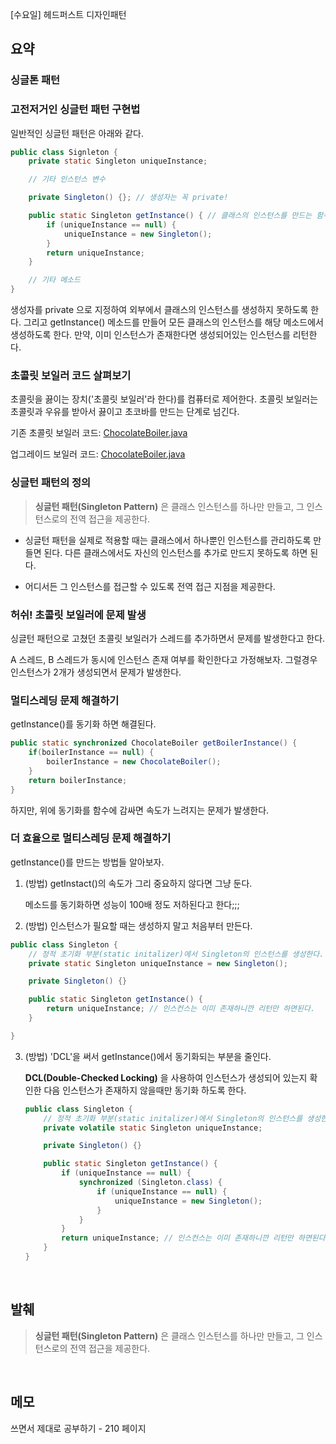 [수요일] 헤드퍼스트 디자인패턴

## 요약

### 싱글톤 패턴

### 고전저거인 싱글턴 패턴 구현법

일반적인 싱글턴 패턴은 아래와 같다.

```java
public class Signleton {
    private static Singleton uniqueInstance;

    // 기타 인스턴스 변수

    private Singleton() {}; // 생성자는 꼭 private!

    public static Singleton getInstance() { // 클래스의 인스턴스를 만드는 함수를 public으로!
        if (uniqueInstance == null) {
            uniqueInstance = new Singleton();
        }
        return uniqueInstance;
    }

    // 기타 메소드
}
```

생성자를 private 으로 지정하여 외부에서 클래스의 인스턴스를 생성하지 못하도록 한다.
그리고 getInstance() 메소드를 만들어 모든 클래스의 인스턴스를 해당 메소드에서 생성하도록 한다.
만약, 이미 인스턴스가 존재한다면 생성되어있는 인스턴스를 리턴한다.

### 초콜릿 보일러 코드 살펴보기

초콜릿을 끓이는 장치('초콜릿 보일러'라 한다)를 컴퓨터로 제어한다.
초콜릿 보일러는 초콜릿과 우유를 받아서 끓이고 초코바를 만드는 단계로 넘긴다.

기존 초콜릿 보일러 코드: [ChocolateBoiler.java](../../headfirst-designpatterns/SingletonPattern/ChocolateBoilerOrigin/src/ChocolateBoiler.java)

업그레이드 보일러 코드: [ChocolateBoiler.java](../../headfirst-designpatterns/SingletonPattern/ChocolateBoilerUpgrade/src/ChocolateBoiler.java)

### 싱글턴 패턴의 정의

> __싱글턴 패턴(Singleton Pattern)__ 은 클래스 인스턴스를 하나만 만들고, 그 인스턴스로의 전역 접근을 제공한다.

* 싱글턴 패턴을 실제로 적용할 때는 클래스에서 하나뿐인 인스턴스를 관리하도록 만들면 된다. 다른 클래스에서도 자신의 인스턴스를 추가로 만드지 못하도록 하면 된다.

* 어디서든 그 인스턴스를 접근할 수 있도록 전역 접근 지점을 제공한다.

### 허쉬! 초콜릿 보일러에 문제 발생

싱글턴 패턴으로 고쳤던 초콜릿 보일러가 스레드를 추가하면서 문제를 발생한다고 한다.

A 스레드, B 스레드가 동시에 인스턴스 존재 여부를 확인한다고 가정해보자.
그럴경우 인스턴스가 2개가 생성되면서 문제가 발생한다.

### 멀티스레딩 문제 해결하기

getInstance()를 동기화 하면 해결된다.

```java
public static synchronized ChocolateBoiler getBoilerInstance() {
    if(boilerInstance == null) {
        boilerInstance = new ChocolateBoiler();
    }
    return boilerInstance;
}
```

하지만, 위에 동기화를 함수에 감싸면 속도가 느려지는 문제가 발생한다.

### 더 효율으로 멀티스레딩 문제 해결하기

getInstance()를 만드는 방법들 알아보자.

1. (방법) getInstact()의 속도가 그리 중요하지 않다면 그냥 둔다.

    메소드를 동기화하면 성능이 100배 정도 저하된다고 한다;;;

2. (방법) 인스턴스가 필요할 때는 생성하지 말고 처음부터 만든다.

```java
public class Singleton {
    // 정적 초기화 부분(static initalizer)에서 Singleton의 인스턴스를 생성한다.
    private static Singleton uniqueInstance = new Singleton();

    private Singleton() {}

    public static Singleton getInstance() {
        return uniqueInstance; // 인스컨스는 이미 존재하니깐 리턴만 하면된다.
    }

}
```

3. (방법) 'DCL'을 써서 getInstance()에서 동기화되는 부분을 줄인다.

    __DCL(Double-Checked Locking)__ 을 사용하여 인스턴스가 생성되어 있는지 확인한 다음 인스턴스가 존재하지 않을때만 동기화 하도록 한다.

    ```java
    public class Singleton {
        // 정적 초기화 부분(static initalizer)에서 Singleton의 인스턴스를 생성한다.
        private volatile static Singleton uniqueInstance;

        private Singleton() {}

        public static Singleton getInstance() {
            if (uniqueInstance == null) {
                synchronized (Singleton.class) {
                    if (uniqueInstance == null) {
                        uniqueInstance = new Singleton();
                    }
                }
            }
            return uniqueInstance; // 인스컨스는 이미 존재하니깐 리턴만 하면된다.
        }
    } 
    ```

</br>

## 발췌

> __싱글턴 패턴(Singleton Pattern)__ 은 클래스 인스턴스를 하나만 만들고, 그 인스턴스로의 전역 접근을 제공한다.

</br>

## 메모

쓰면서 제대로 공부하기 - 210 페이지
